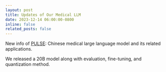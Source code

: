```yaml
---
layout: post
title: Updates of Our Medical LLM
date: 2023-12-14 06:00:00-0800
inline: false
related_posts: false
---
```


New info of [PULSE](https://github.com/openmedlab/PULSE): Chinese medical large language model and its related applications.

We released a 20B model along with evaluation, fine-tuning, and quantization method.
